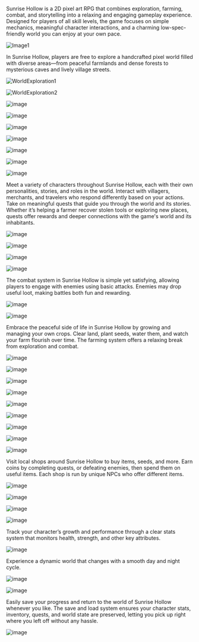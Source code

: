 Sunrise Hollow is a 2D pixel art RPG that combines exploration, farming, combat, and storytelling into a relaxing and engaging gameplay experience. Designed for players of all skill levels, the game focuses on simple mechanics, meaningful character interactions, and a charming low-spec-friendly world you can enjoy at your own pace.

 ![Image1](https://github.com/user-attachments/assets/5e35a1d7-c7cd-403b-a5e0-2b5b8062af02)

In Sunrise Hollow, players are free to explore a handcrafted pixel world filled with diverse areas—from peaceful farmlands and dense forests to mysterious caves and lively village streets.

![WorldExploration1](https://github.com/user-attachments/assets/c4cd858c-2548-410e-8116-dfaa22a7bfc5)

![WorldExploration2](https://github.com/user-attachments/assets/37573aeb-a09c-4e80-9910-deab8b583a6d)

![image](https://github.com/user-attachments/assets/3cbc263a-989b-424e-a037-9100e24bd2ad)

![image](https://github.com/user-attachments/assets/7e25768f-bfb5-42ee-95ab-058e64967317)

![image](https://github.com/user-attachments/assets/9164a84c-3ea1-4c86-ae26-7364529b12b5)

![image](https://github.com/user-attachments/assets/44806739-8931-4168-830d-190f2d525730)

![image](https://github.com/user-attachments/assets/93712e60-bfd6-4ac7-849d-4000f5ffc907)

![image](https://github.com/user-attachments/assets/9ab8efbe-e7be-4971-857b-c51f0ff6ebc5)

![image](https://github.com/user-attachments/assets/f2d4fc4a-5e89-44b8-92ca-5f30594a608b)

Meet a variety of characters throughout Sunrise Hollow, each with their own personalities, stories, and roles in the world. Interact with villagers, merchants, and travelers who respond differently based on your actions. Take on meaningful quests that guide you through the world and its stories. Whether it’s helping a farmer recover stolen tools or exploring new places, quests offer rewards and deeper connections with the game's world and its inhabitants.

![image](https://github.com/user-attachments/assets/91c4f140-a93d-4bdf-9c00-143f9ae0875d)

![image](https://github.com/user-attachments/assets/a7f72cdb-ef24-42c3-8a9a-dce6994030c2)

![image](https://github.com/user-attachments/assets/03da9646-1f2e-4c03-a0d3-9328978f8707)

![image](https://github.com/user-attachments/assets/19f48371-8ccf-4e4e-a336-0fec4fafcc27)

The combat system in Sunrise Hollow is simple yet satisfying, allowing players to engage with enemies using basic attacks. Enemies may drop useful loot, making battles both fun and rewarding.

![image](https://github.com/user-attachments/assets/4aae6765-9ab9-46d8-bbbf-0c649ffa178f)

![image](https://github.com/user-attachments/assets/4cf2b3b7-7e6f-4061-a84b-66ee8e6d99bb)

Embrace the peaceful side of life in Sunrise Hollow by growing and managing your own crops. Clear land, plant seeds, water them, and watch your farm flourish over time. The farming system offers a relaxing break from exploration and combat.

![image](https://github.com/user-attachments/assets/1cabef3d-84d9-40af-b178-57a62717532a)

![image](https://github.com/user-attachments/assets/eeebb722-c642-4bb4-9f12-35fa0c16ecea)

![image](https://github.com/user-attachments/assets/ace0703d-ab21-4362-8bac-8965d60f7abe)

![image](https://github.com/user-attachments/assets/0de45c6b-7910-458d-bcc7-b822cc7e0f76)

![image](https://github.com/user-attachments/assets/b7ed5640-f222-48f0-a8cd-6f8f6a51ab98)

![image](https://github.com/user-attachments/assets/b40378f2-dc39-493e-b8ca-add5cf0744a0)

![image](https://github.com/user-attachments/assets/7efa862c-4bee-474d-8ddf-2cd24300a7a6)

![image](https://github.com/user-attachments/assets/18a47c76-e76b-455c-8270-313a25d2f10d)

![image](https://github.com/user-attachments/assets/c53ff83e-0e34-436e-9609-dd7613e4fdee)

Visit local shops around Sunrise Hollow to buy items, seeds, and more. Earn coins by completing quests, or defeating enemies, then spend them on useful items. Each shop is run by unique NPCs who offer different items.

![image](https://github.com/user-attachments/assets/11b99422-581e-413d-b4a0-52f402b21df3)

![image](https://github.com/user-attachments/assets/51f2b59b-9cf8-4103-8005-9a8ccf27e369)

![image](https://github.com/user-attachments/assets/aa61766b-05f0-4bee-a935-d7f7d0f4b39c)

![image](https://github.com/user-attachments/assets/fd30bde4-9bdf-4a8e-a034-27a670a47a69)

Track your character’s growth and performance through a clear stats system that monitors health, strength, and other key attributes.

![image](https://github.com/user-attachments/assets/2bf091e3-947b-4ebd-b99a-898f5b30ee99)

Experience a dynamic world that changes with a smooth day and night cycle.

![image](https://github.com/user-attachments/assets/994b3de9-3d52-4689-97ff-eba5e787f3ed)

![image](https://github.com/user-attachments/assets/a97f9fd0-dd27-4c4c-af0c-39a122187ff8)

Easily save your progress and return to the world of Sunrise Hollow whenever you like. The save and load system ensures your character stats, inventory, quests, and world state are preserved, letting you pick up right where you left off without any hassle.

![image](https://github.com/user-attachments/assets/d19334e5-820b-4690-b206-9091e1bfe0c9)
